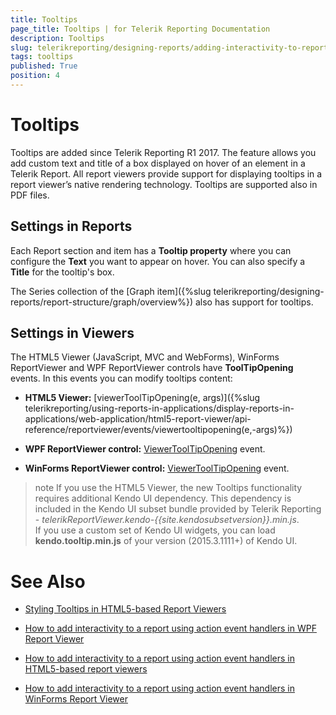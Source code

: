 ```yaml
---
title: Tooltips
page_title: Tooltips | for Telerik Reporting Documentation
description: Tooltips
slug: telerikreporting/designing-reports/adding-interactivity-to-reports/tooltips
tags: tooltips
published: True
position: 4
---
```


# Tooltips

Tooltips are added since Telerik Reporting R1 2017.         The feature allows you add custom text and title of a box displayed on hover of an element in a Telerik Report.         All report viewers provide support for displaying tooltips in a report viewer’s native rendering technology. Tooltips are supported also in PDF files.       

## Settings in Reports

Each Report section and item has a __Tooltip property__  where you can configure the __Text__  you want to appear on hover.           You can also specify a __Title__  for the tooltip's box.         

The Series collection of the [Graph item]({%slug telerikreporting/designing-reports/report-structure/graph/overview%}) also has support for tooltips.         

## Settings in Viewers

The HTML5 Viewer (JavaScript, MVC and WebForms), WinForms ReportViewer and WPF ReportViewer controls have __ToolTipOpening__  events. In this events you can modify tooltips content:         

* __HTML5 Viewer:__ [viewerToolTipOpening(e, args)]({%slug telerikreporting/using-reports-in-applications/display-reports-in-applications/web-application/html5-report-viewer/api-reference/reportviewer/events/viewertooltipopening(e,-args)%})

* __WPF ReportViewer control:__  [ViewerToolTipOpening](/reporting/api/Telerik.ReportViewer.Wpf.ReportViewer#Telerik_ReportViewer_Wpf_ReportViewer_ViewerToolTipOpening)  event.             

* __WinForms ReportViewer control:__  [ViewerToolTipOpening](/reporting/api/Telerik.ReportViewer.WinForms.ReportViewerBase#Telerik_ReportViewer_WinForms_ReportViewerBase_ViewerToolTipOpening)  event.             

>note If you use the HTML5 Viewer, the new Tooltips functionality requires additional Kendo UI dependency. This dependency is included in the Kendo UI subset bundle provided by Telerik Reporting -  *telerikReportViewer.kendo-{{site.kendosubsetversion}}.min.js*.  
>If you use a custom set of Kendo UI widgets, you can load  __kendo.tooltip.min.js__  of your version (2015.3.1111+) of Kendo UI.           

# See Also

 * [Styling Tooltips in HTML5-based Report Viewers](../../knowledge-base/styling-tooltips-in-html5-based-report-viewers)
 
 * [How to add interactivity to a report using action event handlers in WPF Report Viewer](../../knowledge-base/how-to-add-interactivity-to-a-report-using-action-event-handlers-in-wpf-report-viewer)
 
 * [How to add interactivity to a report using action event handlers in HTML5-based report viewers](../../knowledge-base/how-to-add-interactivity-to-a-report-using-action-event-handlers-with-html5-based-report-viewers)
 
 * [How to add interactivity to a report using action event handlers in WinForms Report Viewer](../../knowledge-base/how-to-add-interactivity-to-a-report-using-action-event-handlers-in-winforms-report-viewer)